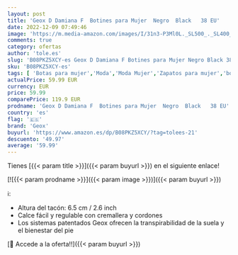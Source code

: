 ```yaml
---
layout: post
title: 'Geox D Damiana F  Botines para Mujer  Negro  Black   38 EU'
date: 2022-12-09 07:49:46
image: 'https://m.media-amazon.com/images/I/31n3-P3Ml0L._SL500_._SL400_.jpg'
comments: true
category: ofertas
author: 'tole.es'
slug: 'B08PKZ5XCY-es Geox D Damiana F Botines para Mujer Negro Black 38 EU'
sku: 'B08PKZ5XCY-es'
tags: [ 'Botas para mujer','Moda','Moda Mujer','Zapatos para mujer','botines','geox','🇪🇸', ]
actualPrice: 59.99 EUR
currency: EUR
price: 59.99
comparePrice: 119.9 EUR
prodname: 'Geox D Damiana F  Botines para Mujer  Negro  Black   38 EU'
country: 'es'
flag: '🇪🇸'
brand: 'Geox'
buyurl: 'https://www.amazon.es/dp/B08PKZ5XCY/?tag=tolees-21'
descuento: '49.97'
average: '59.99'
---
```


Tienes [{{< param title >}}]({{< param buyurl >}}) en el siguiente enlace!

[![{{< param prodname >}}]({{< param image >}})]({{< param buyurl >}})

ℹ️:

- Altura del tacón: 6.5 cm / 2.6 inch
- Calce fácil y regulable con cremallera y cordones
- Los sistemas patentados Geox ofrecen la transpirabilidad de la suela y el bienestar del pie

[🛒 Accede a la oferta!!]({{< param buyurl >}})
